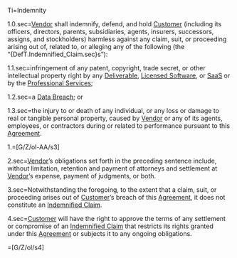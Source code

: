 Ti=Indemnity

1.0.sec=<a href='#Def.Vendor.sec' class='definedterm'>Vendor</a> shall indemnify, defend, and hold <a href='#Def.Customer.sec' class='definedterm'>Customer</a> (including its officers, directors, parents, subsidiaries, agents, insurers, successors, assigns, and stockholders) harmless against any claim, suit, or proceeding arising out of, related to, or alleging any of the following (the “{DefT.Indemnified_Claim.sec}s”):

1.1.sec=infringement of any patent, copyright, trade secret, or other intellectual property right by any <a href='#Def.Deliverable.sec' class='definedterm'>Deliverable</a>, <a href='#Def.Licensed_Software.sec' class='definedterm'>Licensed Software</a>, or <a href='#Def.SaaS.sec' class='definedterm'>SaaS</a> or by the <a href='#Def.Professional_Service.sec' class='definedterm'>Professional Services</a>;

1.2.sec=a <a href='#Def.Data_Breach.sec' class='definedterm'>Data Breach</a>; or

1.3.sec=the injury to or death of any individual, or any loss or damage to real or tangible personal property, caused by <a href='#Def.Vendor.sec' class='definedterm'>Vendor</a> or any of its agents, employees, or contractors during or related to performance pursuant to this <a href='#Def.Agreement.sec' class='definedterm'>Agreement</a>.

1.=[G/Z/ol-AA/s3]

2.sec=<a href='#Def.Vendor.sec' class='definedterm'>Vendor</a>’s obligations set forth in the preceding sentence include, without limitation, retention and payment of attorneys and settlement at <a href='#Def.Vendor.sec' class='definedterm'>Vendor</a>’s expense, payment of judgments, or both.

3.sec=Notwithstanding the foregoing, to the extent that a claim, suit, or proceeding arises out of <a href='#Def.Customer.sec' class='definedterm'>Customer</a>’s breach of this <a href='#Def.Agreement.sec' class='definedterm'>Agreement</a>, it does not constitute an <a href='#Def.Indemnified_Claim.sec' class='definedterm'>Indemnified Claim</a>.

4.sec=<a href='#Def.Customer.sec' class='definedterm'>Customer</a> will have the right to approve the terms of any settlement or compromise of an <a href='#Def.Indemnified_Claim.sec' class='definedterm'>Indemnified Claim</a> that restricts its rights granted under this <a href='#Def.Agreement.sec' class='definedterm'>Agreement</a> or subjects it to any ongoing obligations.

=[G/Z/ol/s4]
